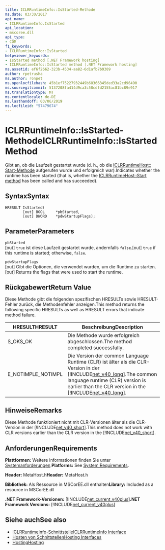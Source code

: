 ```yaml
---
title: ICLRRuntimeInfo::IsStarted-Methode
ms.date: 03/30/2017
api_name:
- ICLRRuntimeInfo.IsStarted
api_location:
- mscoree.dll
api_type:
- COM
f1_keywords:
- ICLRRuntimeInfo::IsStarted
helpviewer_keywords:
- IsStarted method [.NET Framework hosting]
- ICLRRuntimeInfo::IsStarted method [.NET Framework hosting]
ms.assetid: ef6f2662-323b-4534-aa82-6d1afb7b9309
author: rpetrusha
ms.author: ronpet
ms.openlocfilehash: 45b1ef75227932449b68366345ded33a2cd96490
ms.sourcegitcommit: 5137208fa414d9ca3c58cdfd2155ac81bc89e917
ms.translationtype: MT
ms.contentlocale: de-DE
ms.lasthandoff: 03/06/2019
ms.locfileid: "57479674"
---
```

# <a name="iclrruntimeinfoisstarted-method"></a><span data-ttu-id="bf554-102">ICLRRuntimeInfo::IsStarted-Methode</span><span class="sxs-lookup"><span data-stu-id="bf554-102">ICLRRuntimeInfo::IsStarted Method</span></span>
<span data-ttu-id="bf554-103">Gibt an, ob die Laufzeit gestartet wurde (d. h., ob die [ICLRRuntimeHost:: Start-Methode](../../../../docs/framework/unmanaged-api/hosting/iclrruntimehost-start-method.md) aufgerufen wurde und erfolgreich war).</span><span class="sxs-lookup"><span data-stu-id="bf554-103">Indicates whether the runtime has been started (that is, whether the [ICLRRuntimeHost::Start method](../../../../docs/framework/unmanaged-api/hosting/iclrruntimehost-start-method.md) has been called and has succeeded).</span></span>  
  
## <a name="syntax"></a><span data-ttu-id="bf554-104">Syntax</span><span class="sxs-lookup"><span data-stu-id="bf554-104">Syntax</span></span>  
  
```  
HRESULT IsStarted(  
        [out] BOOL     *pbStarted,  
        [out] DWORD    *pdwStartupFlags);  
```  
  
## <a name="parameters"></a><span data-ttu-id="bf554-105">Parameter</span><span class="sxs-lookup"><span data-stu-id="bf554-105">Parameters</span></span>  
 `pbStarted`  
 <span data-ttu-id="bf554-106">[out] `true` ist diese Laufzeit gestartet wurde, andernfalls `false`.</span><span class="sxs-lookup"><span data-stu-id="bf554-106">[out] `true` if this runtime is started; otherwise, `false`.</span></span>  
  
 `pdwStartupFlags`  
 <span data-ttu-id="bf554-107">[out] Gibt die Optionen, die verwendet wurden, um die Runtime zu starten.</span><span class="sxs-lookup"><span data-stu-id="bf554-107">[out] Returns the flags that were used to start the runtime.</span></span>  
  
## <a name="return-value"></a><span data-ttu-id="bf554-108">Rückgabewert</span><span class="sxs-lookup"><span data-stu-id="bf554-108">Return Value</span></span>  
 <span data-ttu-id="bf554-109">Diese Methode gibt die folgenden spezifischen HRESULTs sowie HRESULT-Fehler zurück, die Methodenfehler anzeigen.</span><span class="sxs-lookup"><span data-stu-id="bf554-109">This method returns the following specific HRESULTs as well as HRESULT errors that indicate method failure.</span></span>  
  
|<span data-ttu-id="bf554-110">HRESULT</span><span class="sxs-lookup"><span data-stu-id="bf554-110">HRESULT</span></span>|<span data-ttu-id="bf554-111">Beschreibung</span><span class="sxs-lookup"><span data-stu-id="bf554-111">Description</span></span>|  
|-------------|-----------------|  
|<span data-ttu-id="bf554-112">S_OK</span><span class="sxs-lookup"><span data-stu-id="bf554-112">S_OK</span></span>|<span data-ttu-id="bf554-113">Die Methode wurde erfolgreich abgeschlossen.</span><span class="sxs-lookup"><span data-stu-id="bf554-113">The method completed successfully.</span></span>|  
|<span data-ttu-id="bf554-114">E_NOTIMPL</span><span class="sxs-lookup"><span data-stu-id="bf554-114">E_NOTIMPL</span></span>|<span data-ttu-id="bf554-115">Die Version der common Language Runtime (CLR) ist älter als die CLR-Version in der [!INCLUDE[net_v40_long](../../../../includes/net-v40-long-md.md)].</span><span class="sxs-lookup"><span data-stu-id="bf554-115">The common language runtime (CLR) version is earlier than the CLR version in the [!INCLUDE[net_v40_long](../../../../includes/net-v40-long-md.md)].</span></span>|  
  
## <a name="remarks"></a><span data-ttu-id="bf554-116">Hinweise</span><span class="sxs-lookup"><span data-stu-id="bf554-116">Remarks</span></span>  
 <span data-ttu-id="bf554-117">Diese Methode funktioniert nicht mit CLR-Versionen älter als die CLR-Version in der [!INCLUDE[net_v40_short](../../../../includes/net-v40-short-md.md)].</span><span class="sxs-lookup"><span data-stu-id="bf554-117">This method does not work with CLR versions earlier than the CLR version in the [!INCLUDE[net_v40_short](../../../../includes/net-v40-short-md.md)].</span></span>  
  
## <a name="requirements"></a><span data-ttu-id="bf554-118">Anforderungen</span><span class="sxs-lookup"><span data-stu-id="bf554-118">Requirements</span></span>  
 <span data-ttu-id="bf554-119">**Plattformen:** Weitere Informationen finden Sie unter [Systemanforderungen](../../../../docs/framework/get-started/system-requirements.md).</span><span class="sxs-lookup"><span data-stu-id="bf554-119">**Platforms:** See [System Requirements](../../../../docs/framework/get-started/system-requirements.md).</span></span>  
  
 <span data-ttu-id="bf554-120">**Header:** MetaHost.h</span><span class="sxs-lookup"><span data-stu-id="bf554-120">**Header:** MetaHost.h</span></span>  
  
 <span data-ttu-id="bf554-121">**Bibliothek:** Als Ressource in MSCorEE.dll enthalten</span><span class="sxs-lookup"><span data-stu-id="bf554-121">**Library:** Included as a resource in MSCorEE.dll</span></span>  
  
 <span data-ttu-id="bf554-122">**.NET Framework-Versionen:** [!INCLUDE[net_current_v40plus](../../../../includes/net-current-v40plus-md.md)]</span><span class="sxs-lookup"><span data-stu-id="bf554-122">**.NET Framework Versions:** [!INCLUDE[net_current_v40plus](../../../../includes/net-current-v40plus-md.md)]</span></span>  
  
## <a name="see-also"></a><span data-ttu-id="bf554-123">Siehe auch</span><span class="sxs-lookup"><span data-stu-id="bf554-123">See also</span></span>
- [<span data-ttu-id="bf554-124">ICLRRuntimeInfo-Schnittstelle</span><span class="sxs-lookup"><span data-stu-id="bf554-124">ICLRRuntimeInfo Interface</span></span>](../../../../docs/framework/unmanaged-api/hosting/iclrruntimeinfo-interface.md)
- [<span data-ttu-id="bf554-125">Hosten von Schnittstellen</span><span class="sxs-lookup"><span data-stu-id="bf554-125">Hosting Interfaces</span></span>](../../../../docs/framework/unmanaged-api/hosting/hosting-interfaces.md)
- [<span data-ttu-id="bf554-126">Hosting</span><span class="sxs-lookup"><span data-stu-id="bf554-126">Hosting</span></span>](../../../../docs/framework/unmanaged-api/hosting/index.md)
